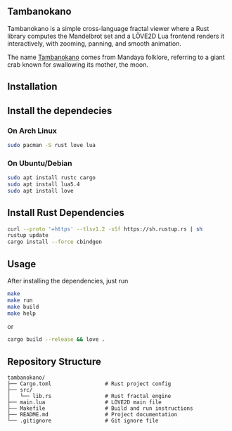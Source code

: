 
Tambanokano
-----------

Tambanokano is a simple cross-language fractal viewer where a Rust library computes the Mandelbrot set and a LÖVE2D Lua frontend renders it interactively, with zooming, panning, and smooth animation.

The name [Tambanokano](https://www.aswangproject.com/tambanokano-tambanakaua/) comes from Mandaya folklore, referring to a giant crab known for swallowing its mother, the moon.

Installation
------------

## Install the dependecies

### On Arch Linux

```bash
sudo pacman -S rust love lua
```
### On Ubuntu/Debian

```bash
sudo apt install rustc cargo
sudo apt install lua5.4
sudo apt install love 
```

## Install Rust Dependencies

```bash
curl --proto '=https' --tlsv1.2 -sSf https://sh.rustup.rs | sh
rustup update
cargo install --force cbindgen
```

Usage
-----

After installing the dependencies, just run

```bash
make
make run
make build
make help
```

or

```bash
cargo build --release && love .
```

Repository Structure
--------------------

```
tambanokano/
├── Cargo.toml                 # Rust project config
├── src/
│   └── lib.rs                 # Rust fractal engine
├── main.lua                   # LÖVE2D main file
├── Makefile                   # Build and run instructions
├── README.md                  # Project documentation
└── .gitignore                 # Git ignore file
```
